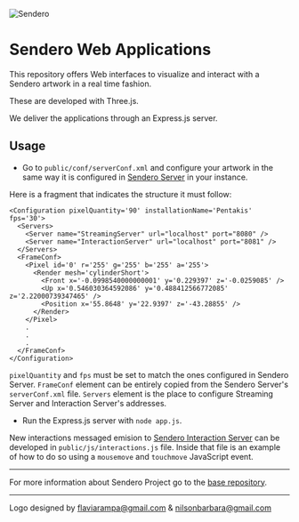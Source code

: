 ![Sendero](http://sendero.uy/images/logo-white.png)

Sendero Web Applications
========================

This repository offers Web interfaces to visualize and interact with a Sendero artwork in a real time fashion.

These are developed with Three.js.

We deliver the applications through an Express.js server.


Usage
-----

 - Go to `public/conf/serverConf.xml` and configure your artwork in the same way it is configured in [Sendero Server](https://github.com/LaboratorioDeMedios/SenderoServer) in your instance. 

  Here is a fragment that indicates the structure it must follow:

  ```
  <Configuration pixelQuantity='90' installationName='Pentakis' fps='30'>
    <Servers>
      <Server name="StreamingServer" url="localhost" port="8080" />
      <Server name="InteractionServer" url="localhost" port="8081" />
    </Servers>
    <FrameConf>
      <Pixel id='0' r='255' g='255' b='255' a='255'>
        <Render mesh='cylinderShort'>
          <Front x='-0.0998540000000001' y='0.229397' z='-0.0259085' />
          <Up x='0.546030364592086' y='0.488412566772085' z='2.22000739347465' />
          <Position x='55.8648' y='22.9397' z='-43.28855' />
        </Render>
      </Pixel>
      .
      .
      .        
    </FrameConf>
  </Configuration>
  ```

  `pixelQuantity` and `fps` must be set to match the ones configured in Sendero Server. `FrameConf` element can be entirely copied from the Sendero Server's `serverConf.xml` file. `Servers` element is the place to configure Streaming Server and Interaction Server's  addresses.

 - Run the Express.js server with `node app.js`.


New interactions messaged emision to [Sendero Interaction Server](https://github.com/LaboratorioDeMedios/SenderoInteractionServer) can be developed in `public/js/interactions.js` file. Inside that file is an example of how to do so using a `mousemove` and `touchmove` JavaScript event.

--------
For more information about Sendero Project go to the [base repository](https://github.com/LaboratorioDeMedios/SenderoProject).



---------
Logo designed by flaviarampa@gmail.com & nilsonbarbara@gmail.com
